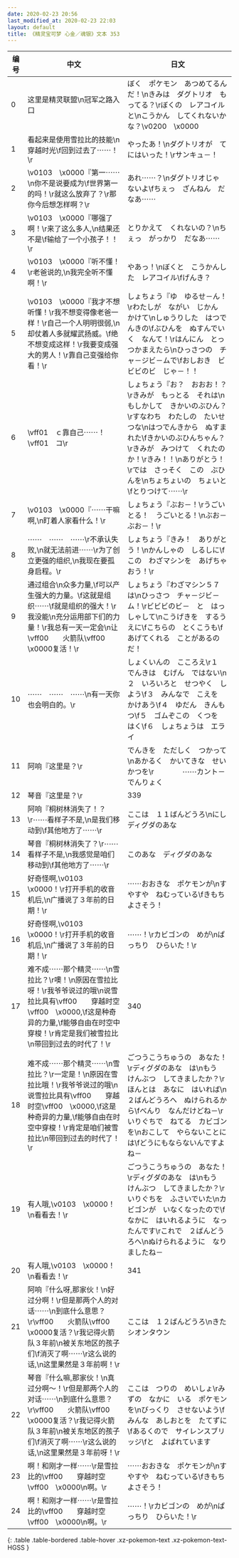 ```yaml
---
date: 2020-02-23 20:56
last_modified_at: 2020-02-23 22:03
layout: default
title: 《精灵宝可梦 心金／魂银》文本 353
---
```

| 编号 | 中文 | 日文 |
| ---- | ---- | ---- |
| 0 | 这里是精灵联盟\n冠军之路入口 | ぼく　ポケモン　あつめてるんだ！\nきみは　ダグトリオ　もってる？\rぼくの　レアコイルと\nこうかん　してくれないかな？\v0200　\x0000 |
| 1 | 看起来是使用雪拉比的技能\n穿越时光\f回到过去了⋯⋯！\r | やったあ！\nダグトリオが　てにはいった！\rサンキュ－！ |
| 2 | \v0103　\x0000『第一⋯⋯\n你不是说要成为\f世界第一的吗！\r就这么放弃了？\r那你今后想怎样啊？\r | あれ⋯⋯？\nダグトリオじゃ　ないよ\fちぇっ　ざんねん　だなあ⋯⋯ |
| 3 | \v0103　\x0000『哪强了啊！\r来了这么多人,\n结果还不是\f输给了一个小孩子！！\r | とりかえて　くれないの？\nちぇっ　がっかり　だなあ⋯⋯ |
| 4 | \v0103　\x0000『听不懂！\r老爸说的,\n我完全听不懂啊！\r | やあっ！\nぼくと　こうかんした　レアコイル\fげんき？ |
| 5 | \v0103　\x0000『我才不想听懂！\r我不想变得像老爸一样！\r自己一个人明明很弱,\n却仗着人多就耀武扬威。\f绝不想变成这样！\r我要变成强大的男人！\r靠自己变强给你看！\r | しょちょう『ゆ　ゆるせ－ん！\rわたしが　ながい　じかん　かけて\nしゅうりした　はつでんきの\fぶひんを　ぬすんでいく　なんて！\rはんにん　とっつかまえたら\nひっさつの　チャ－ジビ－ムで\fおしおき　ビビビのビ　じゃ－！！ |
| 6 | \vff01　ｃ靠自己⋯⋯！\vff01　コ\r | しょちょう『お？　おおお！？\rきみが　もっとる　それは\nもしかして　きかいのぶひん？\rすなわち　わたしの　たいせつな\nはつでんきから　ぬすまれた\fきかいのぶひんちゃん？\rきみが　みつけて　くれたのか！\rきみ！！\nありがとう！\rでは　さっそく　この　ぶひんを\nちょちょいの　ちょいと\fとりつけて⋯⋯\r |
| 7 | \v0103　\x0000『⋯⋯干嘛啊,\n盯着人家看什么！\r | しょちょう『ぶお－！\rうごいとる！　うごいとる！\nぶお－　ぶお－！\r |
| 8 | ⋯⋯　⋯⋯　⋯⋯\r不承认失败,\n就无法前进⋯⋯\r为了创立更强的组织,\n我现在要孤身启程。\r | しょちょう『きみ！　ありがとう！\nかんしゃの　しるしに\fこの　わざマシンを　あげちゃおう！\r |
| 9 | 通过组合\n众多力量,\f可以产生强大的力量。\f这就是组织⋯⋯\f就是组织的强大！\r我没能\n充分运用部下们的力量！\r我总有一天一定会\n让\vff00　　火箭队\vff00　\x0000复活！\r | しょちょう『わざマシン５７　は\nひっさつ　チャ－ジビ－ム！\rビビビのビ－　と　はっしゃして\nこうげきを　するうえに\fこちらの　とくこうも\fあげてくれる　ことがあるのだ！ |
| 10 | ⋯⋯　⋯⋯　⋯⋯\n有一天你也会明白的。\r | しょくいんの　こころえ\r１　でんきは　むげん　ではない\n２　いろいろと　せつやく　しよう\f３　みんなで　こえを　かけあう\f４　ゆだん　きんもつ\f５　ゴムぞこの　くつを　はく\f６　しょちょうは　エライ |
| 11 | 阿响『这里是？\r | でんきを　ただしく　つかって\nあかるく　かいてきな　せいかつを\r　　　　⋯⋯カント－　でんりょく |
| 12 | 琴音『这里是？\r | 339 |
| 13 | 阿响『桐树林消失了！？\r⋯⋯看样子不是,\n是我们移动到\f其他地方了⋯⋯\r | ここは　１１ばんどうろ\nにし　ディグダのあな |
| 14 | 琴音『桐树林消失了？\r⋯⋯看样子不是,\n我感觉是咱们移动到\f其他地方了⋯⋯\r | このあな　ディグダのあな |
| 15 | 好奇怪啊,\v0103　\x0000！\r打开手机的收音机后,\n广播说了３年前的日期！\r | ⋯⋯おおきな　ポケモンが\nすやすや　ねむっている\fきもちよさそう！ |
| 16 | 好奇怪啊,\v0103　\x0000！\r打开手机的收音机后,\n广播说了３年前的日期！\r | ⋯⋯！\rカビゴンの　めが\nぱっちり　ひらいた！\r |
| 17 | 难不成⋯⋯那个精灵⋯⋯\n雪拉比？\r噢！\n原因在雪拉比呀！\r我爷爷说过的哦\n说雪拉比具有\vff00　　穿越时空\vff00　\x0000,\f这是种奇异的力量,\f能够自由在时空中穿梭！\r肯定是我们被雪拉比\n带回到过去的时代了！\r | 340 |
| 18 | 难不成⋯⋯那个精灵⋯⋯\n雪拉比？\r一定是！\n原因在雪拉比哦！\r我爷爷说过的哦\n说雪拉比具有\vff00　　穿越时空\vff00　\x0000,\f这是种奇异的力量,\f能够自由在时空中穿梭！\r肯定是咱们被雪拉比\n带回到过去的时代了！\r | ごつうこうちゅうの　あなた！\rディグダのあな　は\nもう　けんぶつ　してきましたか？\rほんとは　あなに　はいれば\n２ばんどうろへ　ぬけられるから\fべんり　なんだけどね－\rいりぐちで　ねてる　カビゴンを\nおこして　やらないことには\fどうにもならないんですよね－ |
| 19 | 有人哦,\v0103　\x0000！\n看看去！\r | ごつうこうちゅうの　あなた！\rディグダのあな　は\nもう　けんぶつ　してきましたか？\rいりぐちを　ふさいでいた\nカビゴンが　いなくなったので\fなかに　はいれるように　なったんです\rこれで　２ばんどうろへ\nぬけられるように　なりましたね－ |
| 20 | 有人哦,\v0103　\x0000！\n看看去！\r | 341 |
| 21 | 阿响『什么呀,那家伙！\n好过分啊！\r但是那两个人的对话⋯⋯\n到底什么意思？\r\vff00　　火箭队\vff00　\x0000复活？\r我记得火箭队３年前\n被关东地区的孩子们\f消灭了啊⋯⋯\r这么说的话,\n这里果然是３年前啊！\r | ここは　１２ばんどうろ\nきた　シオンタウン |
| 22 | 琴音『什么嘛,那家伙！\n真过分啊～！\r但是那两个人的对话⋯⋯\n到底什么意思？\r\vff00　　火箭队\vff00　\x0000复活？\r我记得火箭队３年前\n被关东地区的孩子们\f消灭了啊⋯⋯\r这么说的话,\n这里果然是３年前呀！\r | ここは　つりの　めいしょ\rみずの　なかに　いる　ポケモンを\nびっくり　させないよう\fみんな　あしおとを　たてずに\fあるくので　サイレンスブリッジ\fと　よばれています |
| 23 | 啊！和刚才一样⋯⋯\r是雪拉比的\vff00　　穿越时空\vff00　\x0000\n啊。\r | ⋯⋯おおきな　ポケモンが\nすやすや　ねむっている\fきもちよさそう！ |
| 24 | 啊！和刚才一样⋯⋯\r是雪拉比的\vff00　　穿越时空\vff00　\x0000\n啊。\r | ⋯⋯！\rカビゴンの　めが\nぱっちり　ひらいた！\r |
{: .table .table-bordered .table-hover .xz-pokemon-text .xz-pokemon-text-HGSS }